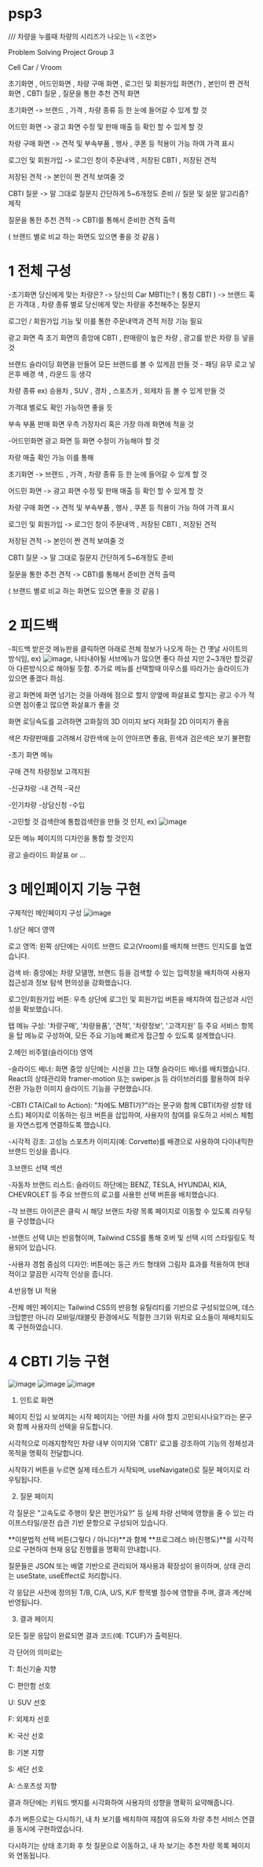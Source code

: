 # psp3
///  차량을 누를때 차량의 시리즈가 나오는 \\\ <조언>

Problem Solving Project Group 3

Cell Car / Vroom

초기화면 , 어드민화면 , 차량 구매 화면 , 로그인 및 회원가입 화면(?) , 본인이 짠 견적 화면 , CBTI 질문 , 질문을 통한 추천 견적 화면

초기화면 -> 브랜드 , 가격 , 차량 종류 등 한 눈에 들어갈 수 있게 할 것

어드민 화면 -> 광고 화면 수정 및 판매 매출 등 확인 할 수 있게 할 것

차량 구매 화면 -> 견적 및 부속부품 , 행사 , 쿠폰 등 적용이 가능 하여 가격 표시

로그인 및 회원가입 -> 로그인 창이 주문내역 , 저장된 CBTI , 저장된 견적

저장된 견적 -> 본인이 짠 견적 보여줄 것

CBTI 질문 -> 말 그대로 질문지 간단하게 5~6개정도 준비  // 질문 및 설문 알고리즘? 제작

질문을 통한 추천 견적 -> CBTI를 통해서 준비한 견적 출력

( 브랜드 별로 비교 하는 화면도 있으면 좋을 것 같음 )

# 1 전체 구성
-초기화면
  당신에게 맞는 차량은? -> 당신의 Car MBTI는? ( 통칭 CBTI )
  -> 브랜드 혹은 가격대 , 차량 종류 별로 당신에게 맞는 차량을 추천해주는 질문지

  로그인 / 회원가입 기능 및 이를 통한 주문내역과 견적 저장 기능 필요

  광고 화면 즉 초기 화면의 중앙에 CBTI , 판매량이 높은 차량 , 광고를 받은 차량 등 넣을 것

  브랜드 슬라이딩 화면을 만들어 모든 브랜드를 볼 수 있게끔 만들 것 - 패딩 유무 로고 넣은후 배경 색 , 라운드 등 생각 

  차량 종류 ex) 승용차 , SUV , 경차 , 스포츠카 , 외제차 등 볼 수 있게 만들 것

  가격대 별로도 확인 가능하면 좋을 듯

  부속 부품 판매 화면 우측 가장자리 혹은 가장 아래 화면에 적을 것


-어드민화면
  광고 화면 등 화면 수정이 가능해야 할 것

  차량 매출 확인 가능
    이를 통해 


초기화면 -> 브랜드 , 가격 , 차량 종류 등 한 눈에 들어갈 수 있게 할 것

어드민 화면 -> 광고 화면 수정 및 판매 매출 등 확인 할 수 있게 할 것

차량 구매 화면 -> 견적 및 부속부품 , 행사 , 쿠폰 등 적용이 가능 하여 가격 표시

로그인 및 회원가입 -> 로그인 창이 주문내역 , 저장된 CBTI , 저장된 견적

저장된 견적 -> 본인이 짠 견적 보여줄 것

CBTI 질문 -> 말 그대로 질문지 간단하게 5~6개정도 준비

질문을 통한 추천 견적 -> CBTI를 통해서 준비한 견적 출력

( 브랜드 별로 비교 하는 화면도 있으면 좋을 것 같음 )




# 2 피드백

-피드백 받은것
  메뉴판을 클릭하면 아래로 전체 정보가 나오게 하는 건 옛날 사이트의 방식임, ex) ![image](https://github.com/user-attachments/assets/212d49a7-60f9-424d-a370-62b73e846d9c), 나타내야될 서브메뉴가 많으면 좋다 하셨 
  지만 2~3개만 할것같아 다른방식으로 해야될 듯함. 추가로 메뉴를 선택할때 마우스를 따라가는 슬라이드가 있으면 좋겠다 하심.
 
  광고 화면에 화면 넘기는 것을 아래에 점으로 할지 양옆에 화살표로 할지는 광고 수가 적으면 점이좋고 많으면 화살표가 좋을 것

  화면 로딩속도를 고려하면 고화질의 3D 이미지 보다 저화질 2D 이미지가 좋음

  색은 차량판매를 고려해서 강한색에 눈이 안아프면 좋음, 흰색과 검은색은 보기 불편함


-초기 화면 메뉴

   구매       견적    차량정보    고객지원
   
-신규챠랑   -내 견적   -국산

-인기차량   -상담신청  -수입


-고민할 것
  검색란에 통합검색란을 만들 것 인지, ex) ![image](https://github.com/user-attachments/assets/238c0104-446c-4ebd-8caa-aaea9bb0b227)

  모든 메뉴 페이지의 디자인을 통합 할 것인지 
  
  광고 슬라이드 화살표 or ...


# 3 메인페이지 기능 구현

구체적인 메인페이지 구성
![image](https://github.com/user-attachments/assets/7d52acf9-1b02-4072-954c-06e791713f38)

1.상단 헤더 영역

로고 영역: 왼쪽 상단에는 사이트 브랜드 로고(Vroom)를 배치해 브랜드 인지도를 높였습니다.

검색 바: 중앙에는 차량 모델명, 브랜드 등을 검색할 수 있는 입력창을 배치하여 사용자 접근성과 정보 탐색 편의성을 강화했습니다.

로그인/회원가입 버튼: 우측 상단에 로그인 및 회원가입 버튼을 배치하여 접근성과 시인성을 확보했습니다.

탭 메뉴 구성: '차량구매', '차량용품', '견적', '차량정보', '고객지원' 등 주요 서비스 항목을 탑 메뉴로 구성하여, 모든 주요 기능에 빠르게 접근할 수 있도록 설계했습니다.

2.메인 비주얼(슬라이더) 영역

-슬라이드 배너: 화면 중앙 상단에는 시선을 끄는 대형 슬라이드 배너를 배치했습니다. React의 상태관리와 framer-motion 또는 swiper.js 등 라이브러리를 활용하여 좌우 전환 가능한 이미지 슬라이드 기능을 구현했습니다.

-CBTI CTA(Call to Action): "차에도 MBTI가?"라는 문구와 함께 CBTI(차량 성향 테스트) 페이지로 이동하는 링크 버튼을 삽입하여, 사용자의 참여를 유도하고 서비스 체험을 자연스럽게 연결하도록 했습니다.

-시각적 강조: 고성능 스포츠카 이미지(예: Corvette)를 배경으로 사용하여 다이내믹한 브랜드 인상을 줍니다.

3.브랜드 선택 섹션

-자동차 브랜드 리스트: 슬라이드 하단에는 BENZ, TESLA, HYUNDAI, KIA, CHEVROLET 등 주요 브랜드의 로고를 사용한 선택 버튼을 배치했습니다.

-각 브랜드 아이콘은 클릭 시 해당 브랜드 차량 목록 페이지로 이동할 수 있도록 라우팅을 구성했습니다

-브랜드 선택 UI는 반응형이며, Tailwind CSS를 통해 호버 및 선택 시의 스타일링도 적용되어 있습니다.

-사용자 경험 중심의 디자인: 버튼에는 둥근 카드 형태와 그림자 효과를 적용하여 현대적이고 깔끔한 시각적 인상을 줍니다.

4.반응형 UI 적용

-전체 메인 페이지는 Tailwind CSS의 반응형 유틸리티를 기반으로 구성되었으며, 데스크탑뿐만 아니라 모바일/태블릿 환경에서도 적절한 크기와 위치로 요소들이 재배치되도록 구현하였습니다.


# 4 CBTI 기능 구현
![image](https://github.com/user-attachments/assets/6cb51d5e-966a-4127-8c53-034d83406878)
![image](https://github.com/user-attachments/assets/9f1bf37a-8dfd-41c5-b2c0-c66ce190aef7)
![image](https://github.com/user-attachments/assets/73177c47-1133-4cdf-af15-b77585929c56)

1. 인트로 화면
   
페이지 진입 시 보여지는 시작 페이지는 '어떤 차를 사야 할지 고민되시나요?'라는 문구와 함께 사용자의 선택을 유도합니다.

시각적으로 미래지향적인 차량 내부 이미지와 'CBTI' 로고를 강조하여 기능의 정체성과 목적을 명확히 전달합니다.

시작하기 버튼을 누르면 실제 테스트가 시작되며, useNavigate()로 질문 페이지로 라우팅됩니다.

2. 질문 페이지
   
각 질문은 "고속도로 주행이 잦은 편인가요?" 등 실제 차량 선택에 영향을 줄 수 있는 라이프스타일/운전 습관 기반 문항으로 구성되어 있습니다.

**이분법적 선택 버튼(그렇다 / 아니다)**과 함께 **프로그레스 바(진행도)**를 시각적으로 구현하여 현재 응답 진행률을 명확히 안내합니다.

질문들은 JSON 또는 배열 기반으로 관리되어 재사용과 확장성이 용이하며, 상태 관리는 useState, useEffect로 처리합니다.

각 응답은 사전에 정의된 T/B, C/A, U/S, K/F 항목별 점수에 영향을 주며, 결과 계산에 반영됩니다.

3. 결과 페이지
   
모든 질문 응답이 완료되면 결과 코드(예: TCUF)가 출력된다.

각 단어의 의미로는 

T: 최신기술 지향

C: 편안함 선호

U: SUV 선호

F: 외제차 선호

K: 국산 선호

B: 기본 지향

S: 세단 선호

A: 스포츠성 지향


결과 하단에는 키워드 뱃지를 시각화하여 사용자의 성향을 명확히 요약해줍니다.

추가 버튼으로는 다시하기, 내 차 보기를 배치하여 재참여 유도와 차량 추천 서비스 연결을 동시에 구현하였습니다.

다시하기는 상태 초기화 후 첫 질문으로 이동하고, 내 차 보기는 추천 차량 목록 페이지와 연동됩니다.
